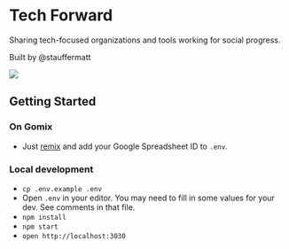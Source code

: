 # Tech Forward
Sharing tech-focused organizations and tools working for social progress.

Built by @stauffermatt

![](https://cdn.gomix.com/16d249c6-c928-4616-a548-3108bce18ead%2FtechForwardGIF.gif)

## Getting Started

### On Gomix
- Just [remix](https://gomix.com/#!/remix/tech-forward-2/16d249c6-c928-4616-a548-3108bce18ead) and add your Google Spreadsheet ID to `.env`.

### Local development
- `cp .env.example .env`
- Open `.env` in your editor. You may need to fill in some values for your dev. See comments in that file.
- `npm install`
- `npm start`
- `open http://localhost:3030`